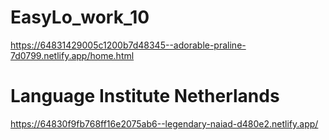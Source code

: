 # EasyLo_work_10
https://64831429005c1200b7d48345--adorable-praline-7d0799.netlify.app/home.html
# Language Institute Netherlands
https://64830f9fb768ff16e2075ab6--legendary-naiad-d480e2.netlify.app/
